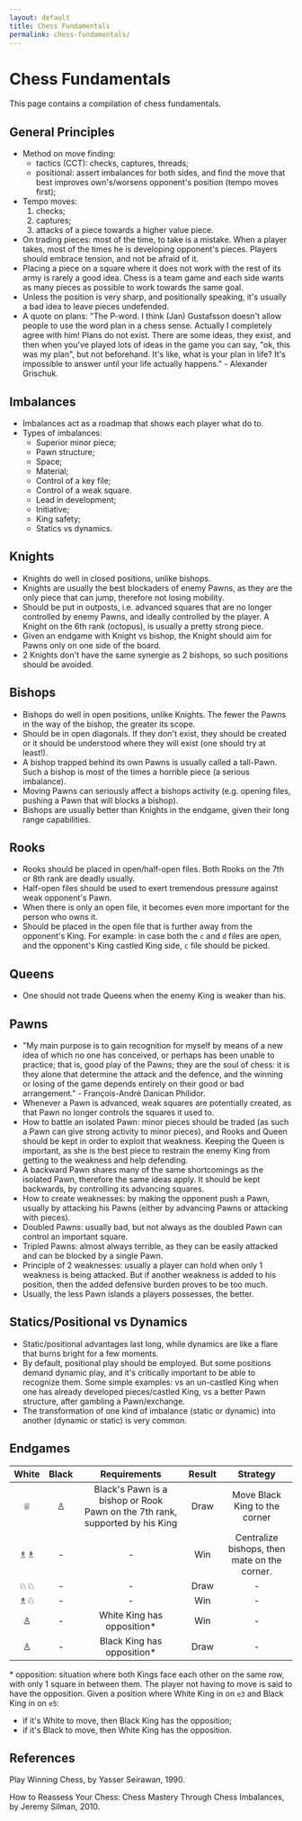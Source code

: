 ```yaml
---
layout: default
title: Chess Fundamentals
permalink: chess-fundamentals/
---
```


# Chess Fundamentals

This page contains a compilation of chess fundamentals.

## General Principles

- Method on move finding:
  - tactics (CCT): checks, captures, threads;
  - positional: assert imbalances for both sides, and find the move that best improves own's/worsens opponent's position (tempo moves first);
- Tempo moves:
  1. checks;
  2. captures;
  3. attacks of a piece towards a higher value piece.
- On trading pieces: most of the time, to take is a mistake. When a player takes, most of the times he is developing opponent's pieces. Players should embrace tension, and not be afraid of it.
- Placing a piece on a square where it does not work with the rest of its army is rarely a good idea. Chess is a team game and each side wants as many pieces as possible to work towards the same goal.
- Unless the position is very sharp, and positionally speaking, it's usually a bad idea to leave pieces undefended.
- A quote on plans: "The P-word. I think (Jan) Gustafsson doesn't allow people to use the word plan in a chess sense. Actually I completely agree with him! Plans do not exist. There are some ideas, they exist, and then when you've played lots of ideas in the game you can say, "ok, this was my plan", but not beforehand. It's like, what is your plan in life? It's impossible to answer until your life actually happens." - Alexander Grischuk.

## Imbalances

- Imbalances act as a roadmap that shows each player what do to.
- Types of imbalances:
  - Superior minor piece;
  - Pawn structure;
  - Space;
  - Material;
  - Control of a key file;
  - Control of a weak square.
  - Lead in development;
  - Initiative;
  - King safety;
  - Statics vs dynamics.

## Knights

- Knights do well in closed positions, unlike bishops.
- Knights are usually the best blockaders of enemy Pawns, as they are the only piece that can jump, therefore not losing mobility.
- Should be put in outposts, i.e. advanced squares that are no longer controlled by enemy Pawns, and ideally controlled by the player. A Knight on the 6th rank (octopus), is usually a pretty strong piece.
- Given an endgame with Knight vs bishop, the Knight should aim for Pawns only on one side of the board.
- 2 Knights don't have the same synergie as 2 bishops, so such positions should be avoided.

## Bishops

- Bishops do well in open positions, unlike Knights. The fewer the Pawns in the way of the bishop, the greater its scope.
- Should be in open diagonals. If they don't exist, they should be created or it should be understood where they will exist (one should try at least!).
- A bishop trapped behind its own Pawns is usually called a tall-Pawn. Such a bishop is most of the times a horrible piece (a serious imbalance).
- Moving Pawns can seriously affect a bishops activity (e.g. opening files, pushing a Pawn that will blocks a bishop).
- Bishops are usually better than Knights in the endgame, given their long range capabilities.

## Rooks

- Rooks should be placed in open/half-open files. Both Rooks on the 7th or 8th rank are deadly usually.
- Half-open files should be used to exert tremendous pressure against weak opponent's Pawn.
- When there is only an open file, it becomes even more important for the person who owns it.
- Should be placed in the open file that is further away from the opponent's King. For example: in case both the `c` and `d` files are open, and the opponent's King castled King side, `c` file should be picked.

## Queens

- One should not trade Queens when the enemy King is weaker than his.

## Pawns

- "My main purpose is to gain recognition for myself by means of a new idea of which no one has conceived, or perhaps has been unable to practice; that is, good play of the Pawns; they are the soul of chess: it is they alone that determine the attack and the defence, and the winning or losing of the game depends entirely on their good or bad arrangement." - François-André Danican Philidor.
- Whenever a Pawn is advanced, weak squares are potentially created, as that Pawn no longer controls the squares it used to.
- How to battle an isolated Pawn: minor pieces should be traded (as such a Pawn can give strong activity to minor pieces), and Rooks and Queen should be kept in order to exploit that weakness. Keeping the Queen is important, as she is the best piece to restrain the enemy King from getting to the weakness and help defending.
- A backward Pawn shares many of the same shortcomings as the isolated Pawn, therefore the same ideas apply. It should be kept backwards, by controlling its advancing squares.
- How to create weaknesses: by making the opponent push a Pawn, usually by attacking his Pawns (either by advancing Pawns or attacking with pieces).
- Doubled Pawns: usually bad, but not always as the doubled Pawn can control an important square.
- Tripled Pawns: almost always terrible, as they can be easily attacked and can be blocked by a single Pawn.
- Principle of 2 weaknesses: usually a player can hold when only 1 weakness is being attacked. But if another weakness is added to his position, then the added defensive burden proves to be too much.
- Usually, the less Pawn islands a players possesses, the better.

## Statics/Positional vs Dynamics

- Static/positional advantages last long, while dynamics are like a flare that burns bright for a few moments.
- By default, positional play should be employed. But some positions demand dynamic play, and it's critically important to be able to recognize them. Some simple examples: vs an un-castled King when one has already developed pieces/castled King, vs a better Pawn structure, after gambling a Pawn/exchange.
- The transformation of one kind of imbalance (static or dynamic) into another (dynamic or static) is very common.

## Endgames

| White | Black |                                 Requirements                                 | Result |                   Strategy                   |
| :---: | :---: | :--------------------------------------------------------------------------: | :----: | :------------------------------------------: |
|   ♕   |   ♙   | Black's Pawn is a bishop or Rook Pawn on the 7th rank, supported by his King |  Draw  |        Move Black King to the corner         |
|  ♗♗   |   -   |                                      -                                       |  Win   | Centralize bishops, then mate on the corner. |
|  ♘♘   |   -   |                                      -                                       |  Draw  |                      -                       |
|  ♗♘   |   -   |                                      -                                       |  Win   |                      -                       |
|   ♙   |   -   |                         White King has opposition\*                          |  Win   |                      -                       |
|   ♙   |   -   |                         Black King has opposition\*                          |  Draw  |                      -                       |

\* opposition: situation where both Kings face each other on the same row, with only 1 square in between them. The player not having to move is said to have the opposition. Given a position where White King in on `e3` and Black King in on `e5`:

- if it's White to move, then Black King has the opposition;
- if it's Black to move, then White King has the opposition.

## References

Play Winning Chess, by Yasser Seirawan, 1990.

How to Reassess Your Chess: Chess Mastery Through Chess Imbalances, by Jeremy Silman, 2010.
